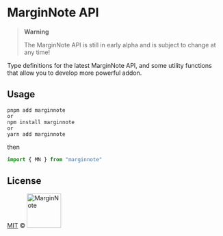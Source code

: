 # MarginNote API

> **Warning**
> 
> The MarginNote API is still in early alpha and is subject to change at any time!

Type definitions for the latest MarginNote API, and some utility functions that allow you to develop more powerful addon.

## Usage

```shell
pnpm add marginnote
or
npm install marginnote
or
yarn add marginnote
```

then

```ts
import { MN } from "marginnote"
```

## License

<a href="https://github.com/marginnoteapp/marginnote-api/blob/main/LICENSE">MIT</a> © <a href="https://github.com/marginnoteapp"><img src="https://testmnbbs.oss-cn-zhangjiakou.aliyuncs.com/pic/mn.png?x-oss-process=base_webp" alt="MarginNote" width="80"></a>
